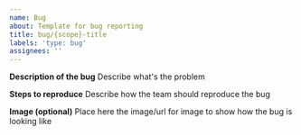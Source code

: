 ```yaml
---
name: Bug
about: Template for bug reporting
title: bug/{scope}-title
labels: 'type: bug'
assignees: ''
---
```


**Description of the bug**
Describe what's the problem

**Steps to reproduce**
Describe how the team should reproduce the bug

**Image (optional)**
Place here the image/url for image to show how the bug is looking like
